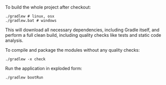To build the whole project after checkout:

    ./gradlew # linux, osx
    ./gradlew.bat # windows

This will download all necessary dependencies, including Gradle itself, and perform a full clean build, including quality checks like tests and static code analysis.

To compile and package the modules without any quality checks:

    ./gradlew -x check

Run the application in exploded form:

    ./gradlew bootRun
